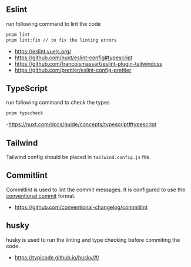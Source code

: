 ## Eslint

run following command to lint the code

```sh
pnpm lint
pnpm lint:fix // to fix the linting errors
```

- https://eslint.vuejs.org/
- https://github.com/nuxt/eslint-config#typescript
- https://github.com/francoismassart/eslint-plugin-tailwindcss
- https://github.com/prettier/eslint-config-prettier

## TypeScript

run following command to check the types

```sh
pnpm typecheck
```

-https://nuxt.com/docs/guide/concepts/typescript#typescript

## Tailwind

Tailwind config should be placed in `tailwind.config.js` file.

## Commitlint

Commitlint is used to lint the commit messages. It is configured to use the [conventional commit](https://www.conventionalcommits.org/en/v1.0.0/) format.

- https://github.com/conventional-changelog/commitlint

## husky

husky is used to run the linting and type checking before commiting the code.

- https://typicode.github.io/husky/#/
